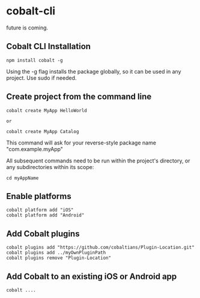 # cobalt-cli

future is coming.



## Cobalt CLI Installation

    npm install cobalt -g

Using the -g flag installs the package globally, so it can be used in any project. Use sudo if needed.

## Create project from the command line

    cobalt create MyApp HelloWorld
    
    or 
    
    cobalt create MyApp Catalog
    
This command will ask for your reverse-style package name "com.example.myApp"
    
All subsequent commands need to be run within the project's directory, or any subdirectories within its scope:

    cd myAppName

## Enable platforms

    cobalt platform add "iOS"
    cobalt platform add "Android"
    
  
## Add Cobalt plugins

    cobalt plugins add "https://github.com/cobaltians/Plugin-Location.git"
    cobalt plugins add ../myOwnPluginPath
    cobalt plugins remove "Plugin-Location"
  

## Add Cobalt to an existing iOS or Android app
    
    cobalt ....

